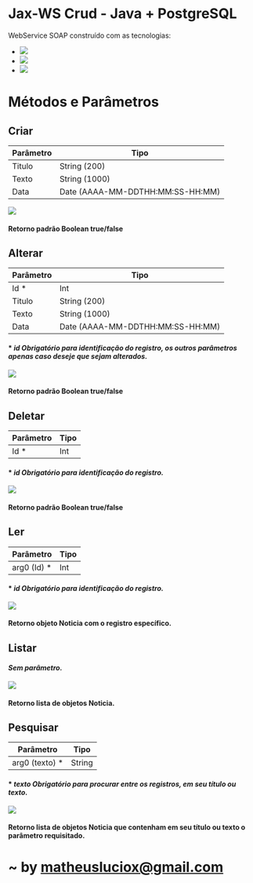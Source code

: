 # Jax-WS Crud - Java + PostgreSQL

WebService SOAP construído com as tecnologias:

- ![](https://img.shields.io/badge/Jax_WS-2.0-00b894.svg)
- ![](https://img.shields.io/badge/Java-1.8.0_45-d63031.svg)
- ![](https://img.shields.io/badge/PostgreSQL-9.4-0984e3.svg)

# Métodos e Parâmetros
## Criar
| Parâmetro | Tipo |
| - | - |
| Titulo | String (200) |
| Texto | String (1000) |
| Data | Date (AAAA-MM-DDTHH:MM:SS-HH:MM) |
![](https://i.imgur.com/2BKaGXL.png)
#### Retorno padrão Boolean true/false

## Alterar
| Parâmetro | Tipo |
| - | - |
| Id * | Int |
| Titulo | String (200) |
| Texto | String (1000) |
| Data | Date (AAAA-MM-DDTHH:MM:SS-HH:MM) |
#### * *id Obrigatório para identificação do registro, os outros parâmetros apenas caso deseje que sejam alterados.*
![](https://i.imgur.com/E4UZ7o0.png)
#### Retorno padrão Boolean true/false

## Deletar
| Parâmetro | Tipo |
| - | - |
| Id * | Int |
#### * *id Obrigatório para identificação do registro.*
![](https://i.imgur.com/krfTUlL.png)
#### Retorno padrão Boolean true/false

## Ler
| Parâmetro | Tipo |
| - | - |
| arg0 (Id) * | Int |
#### * *id Obrigatório para identificação do registro.*
![](https://i.imgur.com/TWKEg4D.png)
#### Retorno objeto Noticia com o registro específico.

## Listar
#### *Sem parâmetro.*
![](https://i.imgur.com/yLiJDie.png)
#### Retorno lista de objetos Noticia.

## Pesquisar
| Parâmetro | Tipo |
| - | - |
| arg0 (texto) * | String |
#### * *texto Obrigatório para procurar entre os registros, em seu título ou texto.*
![](https://i.imgur.com/dcJR1au.png)
#### Retorno lista de objetos Noticia que contenham em seu título ou texto o parâmetro requisitado.

#

# ~ by matheusluciox@gmail.com